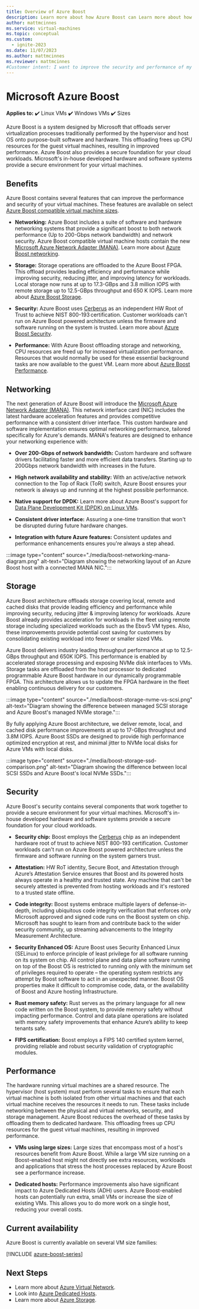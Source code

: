 ```yaml
---
title: Overview of Azure Boost
description: Learn more about how Azure Boost can Learn more about how Azure Boost can improve security and performance of your virtual machines.
author: mattmcinnes
ms.service: virtual-machines
ms.topic: conceptual
ms.custom:
  - ignite-2023
ms.date: 11/07/2023
ms.author: mattmcinnes
ms.reviewer: mattmcinnes
#Customer intent: I want to improve the security and performance of my Azure virtual machines
---
```


# Microsoft Azure Boost

**Applies to:** :heavy_check_mark: Linux VMs :heavy_check_mark: Windows VMs :heavy_check_mark: Sizes

Azure Boost is a system designed by Microsoft that offloads server virtualization processes traditionally performed by the hypervisor and host OS onto purpose-built software and hardware. This offloading frees up CPU resources for the guest virtual machines, resulting in improved performance. Azure Boost also provides a secure foundation for your cloud workloads. Microsoft's in-house developed hardware and software systems provide a secure environment for your virtual machines.

## Benefits

Azure Boost contains several features that can improve the performance and security of your virtual machines. These features are available on select [Azure Boost compatible virtual machine sizes](../../articles/azure-boost/overview.md#current-availability).

- **Networking:** Azure Boost includes a suite of software and hardware networking systems that provide a significant boost to both network performance (Up to 200-Gbps network bandwidth) and network security. Azure Boost compatible virtual machine hosts contain the new [Microsoft Azure Network Adapter (MANA)](../../articles/virtual-network/accelerated-networking-mana-overview.md). Learn more about [Azure Boost networking](../../articles/azure-boost/overview.md#networking).

- **Storage:** Storage operations are offloaded to the Azure Boost FPGA. This offload provides leading efficiency and performance while improving security, reducing jitter, and improving latency for workloads. Local storage now runs at up to 17.3-GBps and 3.8 million IOPS with remote storage up to 12.5-GBps throughput and 650 K IOPS. Learn more about [Azure Boost Storage](../../articles/azure-boost/overview.md#storage).

- **Security:** Azure Boost uses [Cerberus](../security/fundamentals/project-cerberus.md) as an independent HW Root of Trust to achieve NIST 800-193 certification. Customer workloads can't run on Azure Boost powered architecture unless the firmware and software running on the system is trusted. Learn more about [Azure Boost Security](../../articles/azure-boost/overview.md#security).

- **Performance:** With Azure Boost offloading storage and networking, CPU resources are freed up for increased virtualization performance. Resources that would normally be used for these essential background tasks are now available to the guest VM. Learn more about [Azure Boost Performance](../../articles/azure-boost/overview.md#performance).

## Networking
The next generation of Azure Boost will introduce the [Microsoft Azure Network Adapter (MANA)](../../articles/virtual-network/accelerated-networking-mana-overview.md). This network interface card (NIC) includes the latest hardware acceleration features and provides competitive performance with a consistent driver interface. This custom hardware and software implementation ensures optimal networking performance, tailored specifically for Azure's demands. MANA's features are designed to enhance your networking experience with: 
- **Over 200-Gbps of network bandwidth:**
Custom hardware and software drivers facilitating faster and more efficient data transfers. Starting up to 200Gbps network bandwidth with increases in the future.

- **High network availability and stability:** 
With an active/active network connection to the Top of Rack (ToR) switch, Azure Boost ensures your network is always up and running at the highest possible performance.  

- **Native support for DPDK:**
Learn more about Azure Boost's support for [Data Plane Development Kit (DPDK) on Linux VMs](../virtual-network/setup-dpdk-mana.md). 

- **Consistent driver interface:**
Assuring a one-time transition that won't be disrupted during future hardware changes.

- **Integration with future Azure features:**
Consistent updates and performance enhancements ensures you're always a step ahead.

:::image type="content" source="./media/boost-networking-mana-diagram.png" alt-text="Diagram showing the networking layout of an Azure Boost host with a connected MANA NIC.":::

## Storage
Azure Boost architecture offloads storage covering local, remote and cached disks that provide leading efficiency and performance while improving security, reducing jitter & improving latency for workloads. Azure Boost already provides acceleration for workloads in the fleet using remote storage including specialized workloads such as the Ebsv5 VM types. Also, these improvements provide potential cost saving for customers by consolidating existing workload into fewer or smaller sized VMs. 

Azure Boost delivers industry leading throughput performance at up to 12.5-GBps throughput and 650K IOPS. This performance is enabled by accelerated storage processing and exposing NVMe disk interfaces to VMs. Storage tasks are offloaded from the host processor to dedicated programmable Azure Boost hardware in our dynamically programmable FPGA. This architecture allows us to update the FPGA hardware in the fleet enabling continuous delivery for our customers.

:::image type="content" source="./media/boost-storage-nvme-vs-scsi.png" alt-text="Diagram showing the difference between managed SCSI storage and Azure Boost's managed NVMe storage.":::

By fully applying Azure Boost architecture, we deliver remote, local, and cached disk performance improvements at up to 17-GBps throughput and 3.8M IOPS. Azure Boost SSDs are designed to provide high performance optimized encryption at rest, and minimal jitter to NVMe local disks for Azure VMs with local disks.

:::image type="content" source="./media/boost-storage-ssd-comparison.png" alt-text="Diagram showing the difference between local SCSI SSDs and Azure Boost's local NVMe SSDs.":::

## Security
Azure Boost's security contains several components that work together to provide a secure environment for your virtual machines. Microsoft's in-house developed hardware and software systems provide a secure foundation for your cloud workloads. 

- **Security chip:**
Boost employs the [Cerberus](../security/fundamentals/project-cerberus.md) chip as an independent hardware root of trust to achieve NIST 800-193 certification. Customer workloads can't run on Azure Boost powered architecture unless the firmware and software running on the system garners trust.

- **Attestation:**
HW RoT identity, Secure Boot, and Attestation through Azure’s Attestation Service ensures that Boost and its powered hosts always operate in a healthy and trusted state. Any machine that can't be securely attested is prevented from hosting workloads and it's restored to a trusted state offline.

- **Code integrity:**
Boost systems embrace multiple layers of defense-in-depth, including ubiquitous code integrity verification that enforces only Microsoft approved and signed code runs on the Boost system on chip. Microsoft has sought to learn from and contribute back to the wider security community, up streaming advancements to the Integrity Measurement Architecture.

- **Security Enhanced OS:**
Azure Boost uses Security Enhanced Linux (SELinux) to enforce principle of least privilege for all software running on its system on chip. All control plane and data plane software running on top of the Boost OS is restricted to running only with the minimum set of privileges required to operate – the operating system restricts any attempt by Boost software to act in an unexpected manner. Boost OS properties make it difficult to compromise code, data, or the availability of Boost and Azure hosting Infrastructure.

- **Rust memory safety:**
Rust serves as the primary language for all new code written on the Boost system, to provide memory safety without impacting performance. Control and data plane operations are isolated with memory safety improvements that enhance Azure’s ability to keep tenants safe. 

- **FIPS certification:**
Boost employs a FIPS 140 certified system kernel, providing reliable and robust security validation of cryptographic modules.

## Performance
The hardware running virtual machines are a shared resource. The hypervisor (host system) must perform several tasks to ensure that each virtual machine is both isolated from other virtual machines and that each virtual machine receives the resources it needs to run. These tasks include networking between the physical and virtual networks, security, and storage management. Azure Boost reduces the overhead of these tasks by offloading them to dedicated hardware. This offloading frees up CPU resources for the guest virtual machines, resulting in improved performance.

- **VMs using large sizes:** 
Large sizes that encompass most of a host's resources benefit from Azure Boost. While a large VM size running on a Boost-enabled host might not directly see extra resources, workloads and applications that stress the host processes replaced by Azure Boost see a performance increase.

- **Dedicated hosts:**
Performance improvements also have significant impact to Azure Dedicated Hosts (ADH) users. Azure Boost-enabled hosts can potentially run extra, small VMs or increase the size of existing VMs. This allows you to do more work on a single host, reducing your overall costs.


## Current availability
Azure Boost is currently available on several VM size families:

[!INCLUDE [azure-boost-series](includes/azure-boost-series.md)]

## Next Steps
- Learn more about [Azure Virtual Network](../virtual-network/virtual-networks-overview.md).
- Look into [Azure Dedicated Hosts](../virtual-machines/dedicated-hosts.md).
- Learn more about [Azure Storage](../storage/common/storage-introduction.md).
